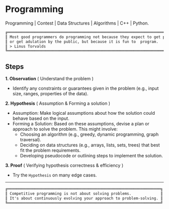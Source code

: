 # Programming

Programming | Contest | Data Structures | Algorithms | C++ | Python.

```txt
╔══════════════════════════════════════════════════════════════════════════╗
║ Most good programmers do programming not because they expect to get paid ║
║ or get adulation by the public, but because it is fun to  program.       ║
║ > Linus Torvalds                                                         ║
╚══════════════════════════════════════════════════════════════════════════╝
```

## Steps

**1. Observation** ( Understand the problem )

- Identify any constraints or guarantees given in the problem (e.g., input size, ranges, properties of the data).

**2. Hypothesis** ( Assumption & Forming a solution )

- Assumption: Make logical assumptions about how the solution could behave based on the input.
- Forming a Solution: Based on these assumptions, devise a plan or approach to solve the problem. This might involve:
  - Choosing an algorithm (e.g., greedy, dynamic programming, graph traversal).
  - Deciding on data structures (e.g., arrays, lists, sets, trees) that best fit the problem requirements.
  - Developing pseudocode or outlining steps to implement the solution.

**3. Proof** ( Verifying hypothesis correctness & efficiency )

- Try the `Hypothesis` on many edge cases.

---

```txt
╔════════════════════════════════════════════════════════════════════╗
║ Competitive programming is not about solving problems.             ║
║ It's about continuously evolving your approach to problem-solving. ║
╚════════════════════════════════════════════════════════════════════╝
```

